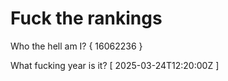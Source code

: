 # Fuck the rankings

Who the hell am I?
{ 16062236 }

What fucking year is it?
[ 2025-03-24T12:20:00Z ]
